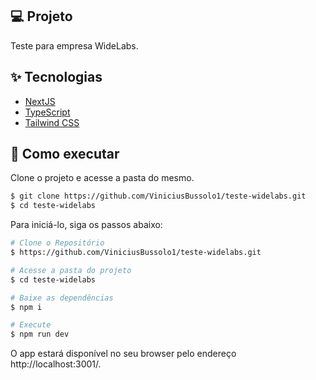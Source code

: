 ## 💻 Projeto

Teste para empresa WideLabs.

## ✨ Tecnologias

- [NextJS](https://nextjs.org/)
- [TypeScript](https://www.typescriptlang.org/)
- [Tailwind CSS](https://tailwindcss.com/)

## 🚀 Como executar

Clone o projeto e acesse a pasta do mesmo.

```bash
$ git clone https://github.com/ViniciusBussolo1/teste-widelabs.git
$ cd teste-widelabs
```

Para iniciá-lo, siga os passos abaixo:

```bash
# Clone o Repositório
$ https://github.com/ViniciusBussolo1/teste-widelabs.git
```

```bash
# Acesse a pasta do projeto
$ cd teste-widelabs
```

```bash
# Baixe as dependências
$ npm i
```

```bash
# Execute
$ npm run dev
```

O app estará disponível no seu browser pelo endereço http://localhost:3001/.
